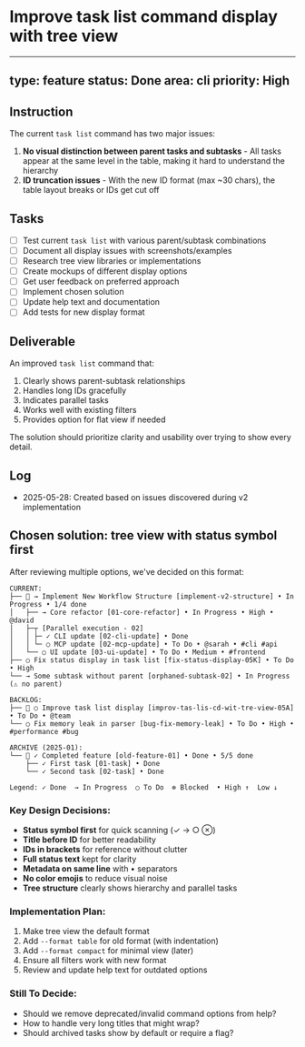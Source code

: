 # Improve task list command display with tree view

---
type: feature
status: Done
area: cli
priority: High
---


## Instruction
The current `task list` command has two major issues:

1. **No visual distinction between parent tasks and subtasks** - All tasks appear at the same level in the table, making it hard to understand the hierarchy
2. **ID truncation issues** - With the new ID format (max ~30 chars), the table layout breaks or IDs get cut off

## Tasks
- [ ] Test current `task list` with various parent/subtask combinations
- [ ] Document all display issues with screenshots/examples
- [ ] Research tree view libraries or implementations
- [ ] Create mockups of different display options
- [ ] Get user feedback on preferred approach
- [ ] Implement chosen solution
- [ ] Update help text and documentation
- [ ] Add tests for new display format

## Deliverable
An improved `task list` command that:
1. Clearly shows parent-subtask relationships
2. Handles long IDs gracefully
3. Indicates parallel tasks
4. Works well with existing filters
5. Provides option for flat view if needed

The solution should prioritize clarity and usability over trying to show every detail.

## Log
- 2025-05-28: Created based on issues discovered during v2 implementation

## Chosen solution: tree view with status symbol first
After reviewing multiple options, we've decided on this format:

```
CURRENT:
├── 📁 → Implement New Workflow Structure [implement-v2-structure] • In Progress • 1/4 done
│   ├── → Core refactor [01-core-refactor] • In Progress • High • @david
│   ├─┬ [Parallel execution - 02]
│   │ ├─ ✓ CLI update [02-cli-update] • Done
│   │ └─ ○ MCP update [02-mcp-update] • To Do • @sarah • #cli #api
│   └── ○ UI update [03-ui-update] • To Do • Medium • #frontend
├── ○ Fix status display in task list [fix-status-display-05K] • To Do • High
└── → Some subtask without parent [orphaned-subtask-02] • In Progress (⚠️ no parent)

BACKLOG:
├── 📁 ○ Improve task list display [improv-tas-lis-cd-wit-tre-view-05A] • To Do • @team
└── ○ Fix memory leak in parser [bug-fix-memory-leak] • To Do • High • #performance #bug

ARCHIVE (2025-01):
└── 📁 ✓ Completed feature [old-feature-01] • Done • 5/5 done
    ├── ✓ First task [01-task] • Done
    └── ✓ Second task [02-task] • Done

Legend: ✓ Done  → In Progress  ○ To Do  ⊗ Blocked  • High ↑  Low ↓
```

### Key Design Decisions:
- **Status symbol first** for quick scanning (✓ → ○ ⊗)
- **Title before ID** for better readability
- **IDs in brackets** for reference without clutter
- **Full status text** kept for clarity
- **Metadata on same line** with • separators
- **No color emojis** to reduce visual noise
- **Tree structure** clearly shows hierarchy and parallel tasks

### Implementation Plan:
1. Make tree view the default format
2. Add `--format table` for old format (with indentation)
3. Add `--format compact` for minimal view (later)
4. Ensure all filters work with new format
5. Review and update help text for outdated options

### Still To Decide:
- Should we remove deprecated/invalid command options from help?
- How to handle very long titles that might wrap?
- Should archived tasks show by default or require a flag?
